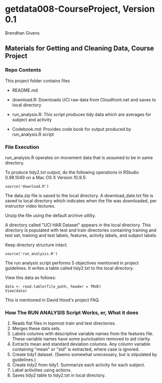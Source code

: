 # getdata008-CourseProject, Version 0.1
Brendhan Givens

## Materials for Getting and Cleaning Data, Course Project

### Repo Contents

This project folder contains files

- README.md

- download.R:  Downloads UCI raw data from Cloudfront.net and saves to local directory 

- run_analysis.R:  This script produces tidy data which are averages for subject and activity

- Codebook.md:  Provides code book for output produced by run_analysis.R script

### File Execution

run_analysis.R operates on movement data that is assumed to be in same directory.

To produce tidy2.txt output, do the following operations in RStudio 0.98.1049 on a Mac OS X Version 10.9.5:

    source('download.R')

The data.zip file is saved to the local directory.  A download_date.txt file is saved to local directory which indicates when the file was downloaded, per instructor video lectures.

Unzip the file using the default archive utility.  

A directory called "UCI HAR Dataset" appears in the local directory.  This directory is populated with test and train directories containing training and test set, training and test labels, features, activity labels, and subject labels.

Keep directory structure intact. 

    source('run_analysis.R')

The run analysis script performs 5 objectives mentioned in project guidelines.  It writes a table called tidy2.txt to the local directory.

View this data as follows:

    data <- read.table(file_path, header = TRUE)
    View(data)

This is mentioned in David Hood's project FAQ.

### How The RUN ANALYSIS Script Works, er, What it does

1.  Reads flat files in topmost train and test directories.
2.  Merges these data sets.
3.  Labels columns with descriptive variable names from the features file.  These variable names have some punctuation removed to aid clarity.
4.  Extracts mean and standard deviation columns.  Any column variable containing "mean" or "std" is extracted, where case is ignored.  
5.  Create tidy1 dataset.  (Seems somewhat unecessary, but is stipulated by guidelines.)
6.  Create tidy2 from tidy1.  Summarize each activity for each subject.
7.  Label activities using actions.
8.  Saves tidy2 table to tidy2.txt in local directory.
